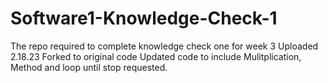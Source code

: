 # Software1-Knowledge-Check-1
The repo required to complete knowledge check one for week 3
Uploaded 2.18.23
Forked to original code
Updated code to include Mulitplication, Method and loop until stop requested.
